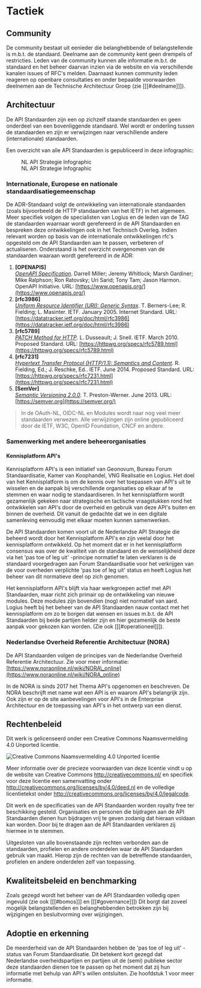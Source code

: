 # Tactiek

## Community

De community bestaat uit eenieder die
belanghebbende of belangstellende is m.b.t. de standaard. Deelname aan
de community kent geen drempels of restricties. Leden van de community
kunnen alle informatie m.b.t. de standaard en het beheer daarvan
inzien via de website en via verschillende kanalen issues of RFC's
melden. Daarnaast kunnen community leden reageren op openbare
consultaties en onder bepaalde voorwaarden deelnemen aan de Technische
Architectuur Groep (zie [[[#deelname]]]).

## Architectuur

De API Standaarden zijn een op zichzelf staande standaarden en geen
onderdeel van een bovenliggende standaard. Wel wordt er onderling tussen de standaarden en zijn er
verwijzingen naar verschillende andere (internationale) standaarden.

Een overzicht van alle API Standaarden is gepubliceerd in deze infographic:
<figure>
  <object data="https://geonovum.github.io/KP-APIs/media/API_infographic.svg" type="image/svg+xml" id="infographic">NL API Strategie Infographic</object>
  <figcaption>NL API Strategie Infographic</figcaption>
</figure>

### Internationale, Europese en nationale standaardisatiegemeenschap

De ADR-Standaard volgt de ontwikkeling van internationale standaarden (zoals bijvoorbeeld de HTTP standaarden van het IETF) in het algemeen. Meer specifiek volgen de specialisten van Logius en de leden van de TAG de standaarden waarnaar wordt gerefereerd in de API Standaarden en bespreken deze ontwikkelingen ook in het Technisch Overleg. Indien relevant worden op basis van de internationale ontwikkelingen rfc's opgesteld om de API Standaarden aan te passen, verbeteren of actualiseren. Onderstaand is het overzicht overgenomen van de standaarden waaraan wordt gerefereerd in de ADR:

1. **[OPENAPIS]** <br>
[_OpenAPI Specification_](https://www.openapis.org/). Darrell Miller; Jeremy Whitlock; Marsh Gardiner; Mike Ralphson; Ron Ratovsky; Uri Sarid; Tony Tam; Jason Harmon. OpenAPI Initiative. URL: [https://www.openapis.org/](https://www.openapis.org/)
1. **[rfc3986]** <br>
[_Uniform Resource Identifier (URI): Generic Syntax_](https://datatracker.ietf.org/doc/html/rfc3986). T. Berners-Lee; R. Fielding; L. Masinter. IETF. January 2005. Internet Standard. URL: [https://datatracker.ietf.org/doc/html/rfc3986](https://datatracker.ietf.org/doc/html/rfc3986)
1. **[rfc5789]** <br>
[_PATCH Method for HTTP_](https://httpwg.org/specs/rfc5789.html). L. Dusseault; J. Snell. IETF. March 2010. Proposed Standard. URL: [https://httpwg.org/specs/rfc5789.html](https://httpwg.org/specs/rfc5789.html)
1. **[rfc7231]**<br>
[_Hypertext Transfer Protocol (HTTP/1.1): Semantics and Content_](https://httpwg.org/specs/rfc7231.html). R. Fielding, Ed.; J. Reschke, Ed.. IETF. June 2014. Proposed Standard. URL: [https://httpwg.org/specs/rfc7231.html](https://httpwg.org/specs/rfc7231.html)
1. **[SemVer]**<br>
[_Semantic Versioning 2.0.0_](https://semver.org/). T. Preston-Werner. June 2013. URL: [https://semver.org](https://semver.org/)

> In de OAuth-NL, OIDC-NL en Modules wordt naar nog veel meer standaarden verwezen. Alle verwijzingen zijn online  gepubliceerd door de IETF, W3C, OpenID Foundation, CNCF en andere.

### Samenwerking met andere beheerorganisaties

#### Kennisplatform API's

Kennisplatform API's is een initiatief van Geonovum, Bureau Forum Standaardisatie, Kamer van Koophandel, VNG Realisatie en Logius. Het doel van het Kennisplatform is om de kennis over het toepassen van API's uit te wisselen en de aanpak bij verschillende organisaties op elkaar af te stemmen en waar nodig te standaardiseren. In het kennisplatform wordt gezamenlijk gekeken naar strategische en tactische vraagstukken rond het ontwikkelen van API's door de overheid en gebruik van deze API's buiten en binnen de overheid. Dit vanuit de gedachte dat we in een digitale samenleving eenvoudig met elkaar moeten kunnen samenwerken.  

De API Standaarden komen voort uit de Nederlandse API Strategie die beheerd wordt door het Kennisplatform API's en zijn veelal door het kennisplatform ontwikkeld. Op het moment dat er in het kennisplatform consensus was over de kwaliteit van de standaard en de wenselijkheid deze via het 'pas toe of leg uit' -principe normatief te laten verklaren is de standaard voorgedragen aan Forum Standaardisatie voor het verkrijgen van de voor overheden verplichte 'pas toe of leg uit' status en heeft Logius het beheer van dit normatieve deel op zich genomen.  

Het kennisplatform API's blijft via haar werkgroepen actief met API Standaarden, maar richt zich primair op de ontwikkeling van nieuwe modules. Deze modules zijn bovendien (nog) niet normatief van aard. Logius heeft bij het beheer van de API Standaarden nauw contact met het kennisplatform om zo te borgen dat wensen en issues m.b.t. de API Standaarden bij beide partijen helder zijn en hier gezamenlijk de beste aanpak voor gekozen kan worden. (Zie ook [[[#operationeel]]]).

### Nederlandse Overheid Referentie Architectuur (NORA)  

De API Standaarden volgen de principes van de Nederlandse Overheid Referentie Architectuur. Zie voor meer informatie: [https://www.noraonline.nl/wiki/NORA\_online](https://www.noraonline.nl/wiki/NORA_online)  

In de NORA is sinds 2017 het Thema API's opgenomen en beschreven. De NORA beschrijft met name wat een API is en waarom API's belangrijk zijn. Ook zijn er op de site aanbevelingen voor API's in de Enterprise Architectuur en de toepassing van API's in het ontwerp van een dienst.

## Rechtenbeleid

Dit werk is gelicenseerd onder een Creative Commons Naamsvermelding 4.0
Unported licentie.

![Creative Commons Naamsvermelding 4.0 Unported licentie](https://gitdocumentatie.logius.nl/publicatie/respec/media/logos/cc-by.svg "Creative Commons Naamsvermelding 4.0 Unported licentie")

Meer informatie over de precieze voorwaarden van deze licentie vindt u
op de website van Creative Commons http://creativecommons.nl/ en
specifiek voor deze licentie een samenvatting onder
http://creativecommons.org/licenses/by/4.0/deed.nl en de volledige
licentietekst onder
http://creativecommons.org/licenses/by/4.0/legalcode.

Dit werk en de specificaties van de API Standaarden worden
royalty free ter beschikking gesteld. Organisaties en personen die
bijdragen aan de API Standaarden dienen hun bijdragen vrij te geven zodanig
dat hieraan voldaan kan worden. Door bij te dragen aan de API Standaarden
verklaren zij hiermee in te stemmen.

Uitgesloten van alle bovenstaande zijn rechten verbonden aan de
standaarden, profielen en andere onderdelen waar de API Standaarden gebruik
van maakt. Hierop zijn de rechten van de betreffende standaarden,
profielen en andere onderdelen zelf van toepassing.

## Kwaliteitsbeleid en benchmarking  

Zoals gezegd wordt het beheer van de API Standaarden volledig open ingevuld (zie ook [[[#bomos]]] en [[[#governance]]]) Dit borgt dat zoveel mogelijk belangstellenden en belanghebbenden betrokken zijn bij wijzigingen en besluitvorming over wijzigingen.

## Adoptie en erkenning  

De meerderheid van de API Standaarden hebben de 'pas toe of leg uit' -status van Forum Standaardisatie. Dit betekent kort gezegd dat Nederlandse overheidspartijen en partijen uit de (semi) publieke sector deze standaarden dienen toe te passen op het moment dat zij hun informatie met behulp van API's willen ontsluiten. Zie hoofdstuk 1 voor meer informatie.

